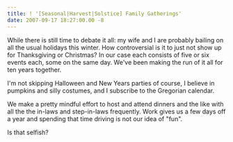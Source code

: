 ```yaml
---
title: ! '[Seasonal|Harvest|Solstice] Family Gatherings'
date: 2007-09-17 18:27:00.00 -8
---
```

While there is still time to debate it all: my wife and I are probably bailing on all the usual holidays this winter. How controversial is it to just not show up for Thanksgiving or Christmas? In our case each consists of five or six events each, some on the same day. We've been making the run of it all for ten years together.

I'm not skipping Halloween and New Years parties of course, I believe in pumpkins and silly costumes, and I subscribe to the Gregorian calendar.

We make a pretty mindful effort to host and attend dinners and the like with all the the in-laws and step-in-laws frequently. Work gives us a few days off a year and spending that time driving is not our idea of "fun".

Is that selfish?
